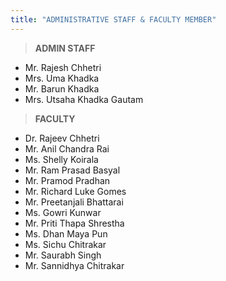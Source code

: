```yaml
---
title: "ADMINISTRATIVE STAFF & FACULTY MEMBER"
---
```

> **ADMIN STAFF**     
* Mr. Rajesh Chhetri <br>
* Mrs. Uma Khadka
* Mr. Barun Khadka
* Mrs. Utsaha Khadka Gautam


> **FACULTY**
* Dr. Rajeev Chhetri
* Mr. Anil Chandra Rai
* Ms. Shelly Koirala
* Mr. Ram Prasad Basyal
* Mr. Pramod Pradhan
* Mr. Richard Luke Gomes
* Mr. Preetanjali Bhattarai
* Ms. Gowri Kunwar
* Mr. Priti Thapa Shrestha
* Ms. Dhan Maya Pun
* Ms. Sichu Chitrakar
* Mr. Saurabh Singh
* Mr. Sannidhya Chitrakar

